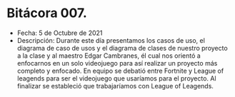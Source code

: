 # Bitácora 007.
- Fecha: 5 de Octubre de 2021
- Descripción: Durante este día presentamos los casos de uso, el diagrama de caso de usos y el diagrama de clases de nuestro proyecto a la clase y al maestro Edgar Cambranes, él cual nos orientó a enfocarnos en un solo videojuego para así realizar un proyecto más completo y enfocado. En equipo se debatió entre Fortnite y League of leagends para ser el videojuego que usaríamos para el proyecto. Al finalizar se estableció que trabajaríamos con League of Leagends.
